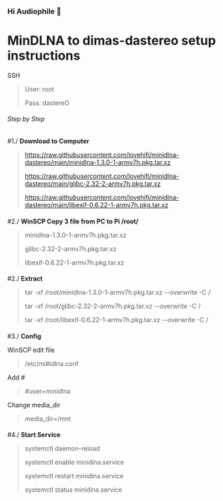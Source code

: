 ### Hi Audiophile 👋

# MinDLNA to dimas-dastereo  setup instructions

SSH
> User: root
> 
> Pass: dastereO

###### Step by Step

#1./ **Download to Computer**
> https://raw.githubusercontent.com/lovehifi/minidlna-dastereo/main/minidlna-1.3.0-1-armv7h.pkg.tar.xz
> 
> https://raw.githubusercontent.com/lovehifi/minidlna-dastereo/main/glibc-2.32-2-armv7h.pkg.tar.xz
> 
> https://raw.githubusercontent.com/lovehifi/minidlna-dastereo/main/libexif-0.6.22-1-armv7h.pkg.tar.xz
>
####
####
#2./ **WinSCP Copy 3 file from PC to Pi /root/**
> minidlna-1.3.0-1-armv7h.pkg.tar.xz
>
> glibc-2.32-2-armv7h.pkg.tar.xz
>
> libexif-0.6.22-1-armv7h.pkg.tar.xz
####
####
#2./ **Extract**
> tar -xf /root/minidlna-1.3.0-1-armv7h.pkg.tar.xz --overwrite -C /
> 
> tar -xf /root/glibc-2.32-2-armv7h.pkg.tar.xz --overwrite -C /
>
> tar -xf /root/libexif-0.6.22-1-armv7h.pkg.tar.xz --overwrite -C /
>

####
#3./ **Config**

WinSCP edit file
>  /etc/mi#idlna.conf
>  
Add #
> #user=minidlna
> 
Change media_dir
> media_dir=/mnt
> 

####

####
#4./ **Start Service**

> systemctl daemon-reload
> 
> systemctl enable minidlna.service
> 
> systemctl restart minidlna.service
> 
> systemctl status minidlna.service
####
####
